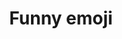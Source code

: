 ---
title: Funny emoji
tags: ["funny", "emoji", "humor", "laugh", "haha"]
icon: funny-emoji
svg: '<svg xmlns="http://www.w3.org/2000/svg" width="24" height="24" fill="none" viewBox="0 0 24 24" stroke-width="1.5" stroke-linecap="round" stroke-linejoin="round" stroke="currentColor"><circle cx="12" cy="12" r="9"/><path d="m8.699 10.646-.104-.49m4.995-.55-.104-.49M8.5 15.57c1.258.316 2.686.316 4.123-.069 1.436-.385 2.672-1.099 3.604-2.001"/><path d="m12.587 15.637.478.974a1.5 1.5 0 1 0 2.693-1.322l-.46-.935"/></svg>'
---